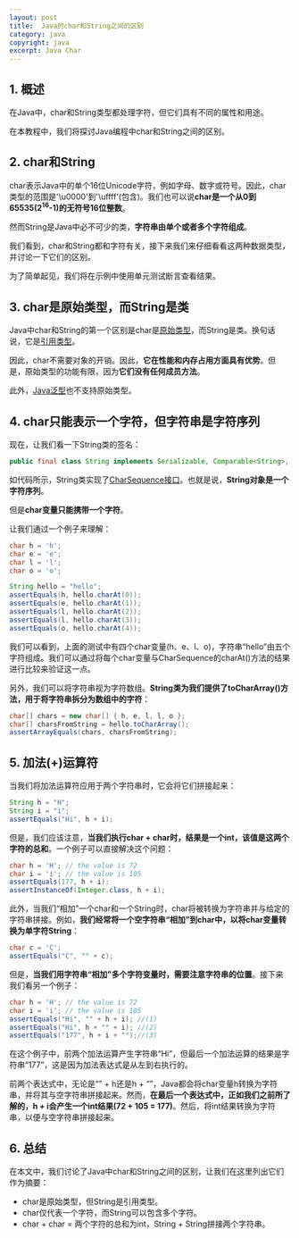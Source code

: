 ```yaml
---
layout: post
title:  Java的char和String之间的区别
category: java
copyright: java
excerpt: Java Char
---
```


## 1. 概述

在Java中，char和String类型都处理字符，但它们具有不同的属性和用途。

在本教程中，我们将探讨Java编程中char和String之间的区别。

## 2. char和String

char表示Java中的单个16位Unicode字符，例如字母、数字或符号。因此，char类型的范围是'\u0000'到'\uffff'(包含)。我们也可以说**char是一个从0到65535(2<sup>16</sup>-1)的无符号16位整数**。

然而String是Java中必不可少的类，**字符串由单个或者多个字符组成**。

我们看到，char和String都和字符有关，接下来我们来仔细看看这两种数据类型，并讨论一下它们的区别。

为了简单起见，我们将在示例中使用单元测试断言查看结果。

## 3. char是原始类型，而String是类

Java中char和String的第一个区别是char是[原始类型](https://www.baeldung.com/java-primitives)，而String是类。换句话说，它是[引用类型](https://www.baeldung.com/java-primitives-vs-objects#java-type-system)。

因此，char不需要对象的开销。因此，**它在性能和内存占用方面具有优势**。但是，原始类型的功能有限，因为**它们没有任何成员方法**。

此外，[Java泛型](https://www.baeldung.com/java-generics)也不支持原始类型。

## 4. char只能表示一个字符，但字符串是字符序列

现在，让我们看一下String类的签名：

```java
public final class String implements Serializable, Comparable<String>, CharSequence, Constable, ConstantDesc{ ... }
```

如代码所示，String类实现了[CharSequence接口](https://www.baeldung.com/java-char-sequence-string#charsequence)。也就是说，**String对象是一个字符序列**。

但是**char变量只能携带一个字符**。

让我们通过一个例子来理解：

```java
char h = 'h';
char e = 'e';
char l = 'l';
char o = 'o';

String hello = "hello";
assertEquals(h, hello.charAt(0));
assertEquals(e, hello.charAt(1));
assertEquals(l, hello.charAt(2));
assertEquals(l, hello.charAt(3));
assertEquals(o, hello.charAt(4));
```

我们可以看到，上面的测试中有四个char变量(h、e、l、o)，字符串“hello”由五个字符组成。我们可以通过将每个char变量与CharSequence的charAt()方法的结果进行比较来验证这一点。

另外，我们可以将字符串视为字符数组。**String类为我们提供了toCharArray()方法，用于将字符串拆分为数组中的字符**：

```java
char[] chars = new char[] { h, e, l, l, o };
char[] charsFromString = hello.toCharArray();
assertArrayEquals(chars, charsFromString);
```

## 5. 加法(+)运算符

当我们将加法运算符应用于两个字符串时，它会将它们拼接起来：

```java
String h = "H";
String i = "i";
assertEquals("Hi", h + i);
```

但是，我们应该注意，**当我们执行char + char时，结果是一个int，该值是这两个字符的总和**。一个例子可以直接解决这个问题：

```java
char h = 'H'; // the value is 72
char i = 'i'; // the value is 105
assertEquals(177, h + i);
assertInstanceOf(Integer.class, h + i);
```

此外，当我们“相加”一个char和一个String时，char将被转换为字符串并与给定的字符串拼接。例如，**我们经常将一个空字符串“相加”到char中，以将char变量转换为单字符String**：

```java
char c = 'C'; 
assertEquals("C", "" + c);
```

但是，**当我们用字符串“相加”多个字符变量时，需要注意字符串的位置**。接下来我们看另一个例子：

```java
char h = 'H'; // the value is 72
char i = 'i'; // the value is 105
assertEquals("Hi", "" + h + i); //(1)
assertEquals("Hi", h + "" + i); //(2)
assertEquals("177", h + i + "");//(3)
```

在这个例子中，前两个加法运算产生字符串“Hi”，但最后一个加法运算的结果是字符串“177”，这是因为加法表达式是从左到右执行的。

前两个表达式中，无论是“” + h还是h + “”，Java都会将char变量h转换为字符串，并将其与空字符串拼接起来。然而，**在最后一个表达式中，正如我们之前所了解的，h + i会产生一个int结果(72 + 105 = 177)**。然后，将int结果转换为字符串，以便与空字符串拼接起来。

## 6. 总结

在本文中，我们讨论了Java中char和String之间的区别，让我们在这里列出它们作为摘要：

- char是原始类型，但String是引用类型。
- char仅代表一个字符，而String可以包含多个字符。
- char + char = 两个字符的总和为int，String + String拼接两个字符串。